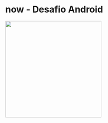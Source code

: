 # now - Desafio Android

<img src="https://github.com/jvictororiz/supermercado-now/blob/master/screen/navigation.png" width="300"/>


